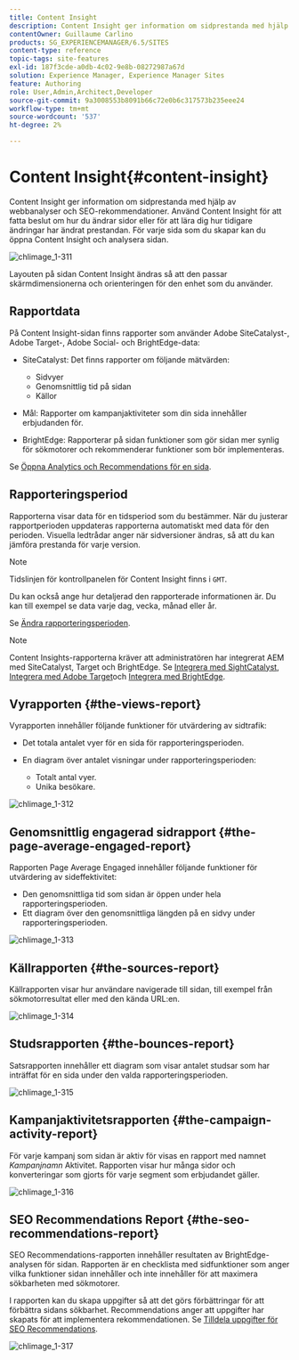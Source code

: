 ```yaml
---
title: Content Insight
description: Content Insight ger information om sidprestanda med hjälp av webbanalys och SEO-rekommendation
contentOwner: Guillaume Carlino
products: SG_EXPERIENCEMANAGER/6.5/SITES
content-type: reference
topic-tags: site-features
exl-id: 187f3cde-a0db-4c02-9e8b-08272987a67d
solution: Experience Manager, Experience Manager Sites
feature: Authoring
role: User,Admin,Architect,Developer
source-git-commit: 9a3008553b8091b66c72e0b6c317573b235eee24
workflow-type: tm+mt
source-wordcount: '537'
ht-degree: 2%

---
```


# Content Insight{#content-insight}

Content Insight ger information om sidprestanda med hjälp av webbanalyser och SEO-rekommendationer. Använd Content Insight för att fatta beslut om hur du ändrar sidor eller för att lära dig hur tidigare ändringar har ändrat prestandan. För varje sida som du skapar kan du öppna Content Insight och analysera sidan.

![chlimage_1-311](assets/chlimage_1-311.png)

Layouten på sidan Content Insight ändras så att den passar skärmdimensionerna och orienteringen för den enhet som du använder.

## Rapportdata

På Content Insight-sidan finns rapporter som använder Adobe SiteCatalyst-, Adobe Target-, Adobe Social- och BrightEdge-data:

* SiteCatalyst: Det finns rapporter om följande mätvärden:

   * Sidvyer
   * Genomsnittlig tid på sidan
   * Källor

* Mål: Rapporter om kampanjaktiviteter som din sida innehåller erbjudanden för.
* BrightEdge: Rapporterar på sidan funktioner som gör sidan mer synlig för sökmotorer och rekommenderar funktioner som bör implementeras.

Se [Öppna Analytics och Recommendations för en sida](/help/sites-authoring/ci-analyze.md#opening-analytics-and-recommendations-for-a-page).

## Rapporteringsperiod

Rapporterna visar data för en tidsperiod som du bestämmer. När du justerar rapportperioden uppdateras rapporterna automatiskt med data för den perioden. Visuella ledtrådar anger när sidversioner ändras, så att du kan jämföra prestanda för varje version.

>[!NOTE]
>
>Tidslinjen för kontrollpanelen för Content Insight finns i `GMT`.

Du kan också ange hur detaljerad den rapporterade informationen är. Du kan till exempel se data varje dag, vecka, månad eller år.

Se [Ändra rapporteringsperioden](/help/sites-authoring/ci-analyze.md#changing-the-reporting-period).

>[!NOTE]
>
>Content Insights-rapporterna kräver att administratören har integrerat AEM med SiteCatalyst, Target och BrightEdge. Se [Integrera med SightCatalyst](/help/sites-administering/adobeanalytics.md), [Integrera med Adobe Target](/help/sites-administering/target.md)och [Integrera med BrightEdge](/help/sites-administering/brightedge.md).

## Vyrapporten {#the-views-report}

Vyrapporten innehåller följande funktioner för utvärdering av sidtrafik:

* Det totala antalet vyer för en sida för rapporteringsperioden.
* En diagram över antalet visningar under rapporteringsperioden:

   * Totalt antal vyer.
   * Unika besökare.

![chlimage_1-312](assets/chlimage_1-312.png)

## Genomsnittlig engagerad sidrapport {#the-page-average-engaged-report}

Rapporten Page Average Engaged innehåller följande funktioner för utvärdering av sideffektivitet:

* Den genomsnittliga tid som sidan är öppen under hela rapporteringsperioden.
* Ett diagram över den genomsnittliga längden på en sidvy under rapporteringsperioden.

![chlimage_1-313](assets/chlimage_1-313.png)

## Källrapporten {#the-sources-report}

Källrapporten visar hur användare navigerade till sidan, till exempel från sökmotorresultat eller med den kända URL:en.

![chlimage_1-314](assets/chlimage_1-314.png)

## Studsrapporten {#the-bounces-report}

Satsrapporten innehåller ett diagram som visar antalet studsar som har inträffat för en sida under den valda rapporteringsperioden.

![chlimage_1-315](assets/chlimage_1-315.png)

## Kampanjaktivitetsrapporten {#the-campaign-activity-report}

För varje kampanj som sidan är aktiv för visas en rapport med namnet *Kampanjnamn* Aktivitet. Rapporten visar hur många sidor och konverteringar som gjorts för varje segment som erbjudandet gäller.

![chlimage_1-316](assets/chlimage_1-316.png)

## SEO Recommendations Report {#the-seo-recommendations-report}

SEO Recommendations-rapporten innehåller resultaten av BrightEdge-analysen för sidan. Rapporten är en checklista med sidfunktioner som anger vilka funktioner sidan innehåller och inte innehåller för att maximera sökbarheten med sökmotorer.

I rapporten kan du skapa uppgifter så att det görs förbättringar för att förbättra sidans sökbarhet. Recommendations anger att uppgifter har skapats för att implementera rekommendationen. Se [Tilldela uppgifter för SEO Recommendations](/help/sites-authoring/ci-analyze.md#assigning-tasks-for-seo-recommendations).

![chlimage_1-317](assets/chlimage_1-317.png)
